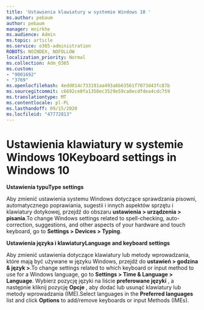 ```yaml
---
title: 'Ustawienia klawiatury w systemie Windows 10 '
ms.author: pebaum
author: pebaum
manager: mnirkhe
ms.audience: Admin
ms.topic: article
ms.service: o365-administration
ROBOTS: NOINDEX, NOFOLLOW
localization_priority: Normal
ms.collection: Adm_O365
ms.custom:
- "9001692"
- "3769"
ms.openlocfilehash: 4edd014c733191aa493a6b63561f7073d43fc87b
ms.sourcegitcommit: c6692ce0fa1358ec3529e59ca0ecdfdea4cdc759
ms.translationtype: MT
ms.contentlocale: pl-PL
ms.lasthandoff: 09/15/2020
ms.locfileid: "47772813"
---
```

# <a name="keyboard-settings-in-windows-10"></a><span data-ttu-id="c3332-102">Ustawienia klawiatury w systemie Windows 10</span><span class="sxs-lookup"><span data-stu-id="c3332-102">Keyboard settings in Windows 10</span></span>

<span data-ttu-id="c3332-103">**Ustawienia typu**</span><span class="sxs-lookup"><span data-stu-id="c3332-103">**Type settings**</span></span>

<span data-ttu-id="c3332-104">Aby zmienić ustawienia systemu Windows dotyczące sprawdzania pisowni, automatycznego poprawiania, sugestii i innych aspektów sprzętu i klawiatury dotykowej, przejdź do obszaru **ustawienia > urządzenia > pisania**.</span><span class="sxs-lookup"><span data-stu-id="c3332-104">To change Windows settings related to spell-checking, auto-correction, suggestions, and other aspects of your hardware and touch keyboard, go to **Settings > Devices > Typing**.</span></span> 

<span data-ttu-id="c3332-105">**Ustawienia języka i klawiatury**</span><span class="sxs-lookup"><span data-stu-id="c3332-105">**Language and keyboard settings**</span></span>

<span data-ttu-id="c3332-106">Aby zmienić ustawienia dotyczące klawiatury lub metody wprowadzania, które mają być używane w języku Windows, przejdź do **ustawień > godzina & język >**.</span><span class="sxs-lookup"><span data-stu-id="c3332-106">To change settings related to which keyboard or input method to use for a Windows language, go to **Settings > Time & Language > Language**.</span></span> <span data-ttu-id="c3332-107">Wybierz pozycję języki na liście **preferowane języki** , a następnie kliknij pozycję **Opcje** , aby dodać lub usunąć klawiatury lub metody wprowadzania (IME).</span><span class="sxs-lookup"><span data-stu-id="c3332-107">Select languages in the **Preferred languages** list and click **Options** to add/remove keyboards or input Methods (IMEs).</span></span>
